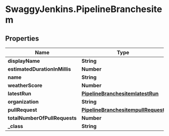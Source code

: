 # SwaggyJenkins.PipelineBranchesitem

## Properties

Name | Type | Description | Notes
------------ | ------------- | ------------- | -------------
**displayName** | **String** |  | [optional] 
**estimatedDurationInMillis** | **Number** |  | [optional] 
**name** | **String** |  | [optional] 
**weatherScore** | **Number** |  | [optional] 
**latestRun** | [**PipelineBranchesitemlatestRun**](PipelineBranchesitemlatestRun.md) |  | [optional] 
**organization** | **String** |  | [optional] 
**pullRequest** | [**PipelineBranchesitempullRequest**](PipelineBranchesitempullRequest.md) |  | [optional] 
**totalNumberOfPullRequests** | **Number** |  | [optional] 
**_class** | **String** |  | [optional] 


